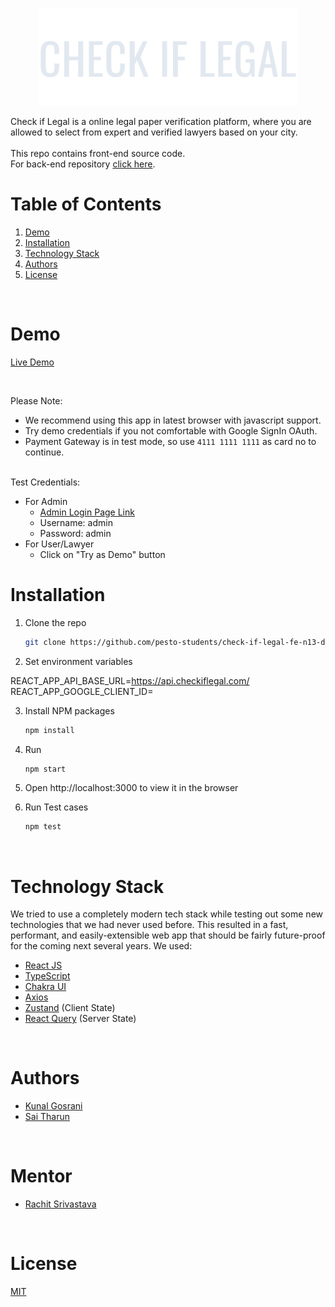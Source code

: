 <!-- PROJECT LOGO -->
<p align="center">
    <img src="./public/assets/logo-light.png" alt="Logo"  >
</p>
Check if Legal is a online legal paper verification platform, where you are allowed to select from expert and verified lawyers based on your city.
<br />
<br />
This repo contains front-end source code.<br/>
For back-end repository <a href="https://github.com/pesto-students/check-if-legal-be-n13-delta-3">click here</a>.

<!-- TABLE OF CONTENTS -->
<br/>

# Table of Contents

1. [Demo](#demo)
2. [Installation](#installation)
3. [Technology Stack](#technology-stack)
4. [Authors](#authors)
5. [License](#license)

<br/>

# Demo

[Live Demo](https://checkiflegal.in/)

<br/>

Please Note:

-  We recommend using this app in latest browser with javascript support.
-  Try demo credentials if you not comfortable with Google SignIn OAuth.
-  Payment Gateway is in test mode, so use <code>4111 1111 1111</code> as card no to continue.

<br/>
Test Credentials:

-  For Admin
   -  [Admin Login Page Link](https://checkiflegal.in/#/login/admin)
   -  Username: admin
   -  Password: admin
-  For User/Lawyer
   -  Click on "Try as Demo" button
      <br/>

# Installation

1. Clone the repo
   ```sh
   git clone https://github.com/pesto-students/check-if-legal-fe-n13-delta-3.git
   ```
2. Set environment variables

REACT_APP_API_BASE_URL=https://api.checkiflegal.com/<br />
REACT_APP_GOOGLE_CLIENT_ID=<br />

3. Install NPM packages
   ```sh
   npm install
   ```
4. Run
   ```sh
   npm start
   ```
5. Open http://localhost:3000 to view it in the browser

6. Run Test cases
   ```sh
   npm test
   ```
   <br/>

# Technology Stack

We tried to use a completely modern tech stack while testing out some new technologies that we had never used before. This resulted in a fast, performant, and easily-extensible web app that should be fairly future-proof for the coming next several years. We used:

-  [React JS](https://reactjs.org/)
-  [TypeScript](https://www.typescriptlang.org/)
-  [Chakra UI](https://chakra-ui.com)
-  [Axios](https://axios-http.com/docs/intro)
-  [Zustand](https://zustand.surge.sh/) (Client State)
-  [React Query](https://react-query.tanstack.com/) (Server State)

<br/>

# Authors

-  [Kunal Gosrani](https://github.com/kunalgosrani)
-  [Sai Tharun](https://github.com/saitharunsai)

<br/>

# Mentor

-  [Rachit Srivastava](https://github.com/rachit1994)

<br/>

# License

[MIT](https://opensource.org/licenses/MIT)
